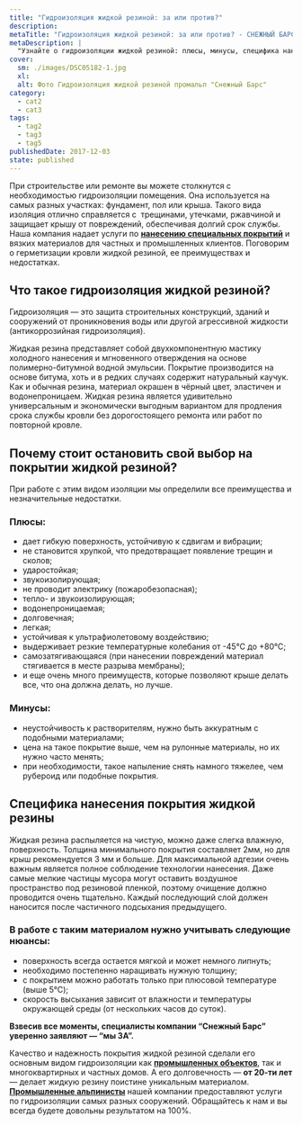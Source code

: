 ```yaml
---
title: "Гидроизоляция жидкой резиной: за или против?"
description: 
metaTitle: "Гидроизоляция жидкой резиной: за или против? - СНЕЖНЫЙ БАРС"
metaDescription: |
  "Узнайте о гидроизоляции жидкой резиной: плюсы, минусы, специфика нанесения покрытия профессиональными промышленными альпинистами \"Снежный Барс\""
cover:
  sm: ./images/DSC05182-1.jpg
  xl: 
  alt: Фото Гидроизоляция жидкой резиной промальп "Снежный Барс"
category:
  - cat2
  - cat3
tags:
  - tag2
  - tag3
  - tag5
publishedDate: 2017-12-03
state: published    
---
```

При строительстве или ремонте вы можете столкнутся с необходимостью гидроизоляции помещения. Она используется на самых разных участках: фундамент, пол или крыша. Такого вида изоляция отлично справляется с  трещинами, утечками, ржавчиной и защищает крышу от повреждений, обеспечивая долгий срок службы. Наша компания надает услуги по **[нанесению специальных покрытий](/nanesenie-specialnyx-pokrytij)** и вязких материалов для частных и промышленных клиентов. Поговорим о герметизации кровли жидкой резиной, ее преимуществах и недостатках.  

## Что такое гидроизоляция жидкой резиной?

Гидроизоляция — это защита строительных конструкций, зданий и сооружений от проникновения воды или другой агрессивной жидкости (антикоррозийная гидроизоляция).

Жидкая резина представляет собой двухкомпонентную мастику холодного нанесения и мгновенного отверждения на основе полимерно-битумной водной эмульсии. Покрытие производится на основе битума, хоть и в редких случаях содержит натуральный каучук. Как и обычная резина, материал окрашен в чёрный цвет, эластичен и водонепроницаем. Жидкая резина является удивительно универсальным и экономически выгодным вариантом для продления срока службы кровли без дорогостоящего ремонта или работ по повторной кровле.  

## Почему стоит остановить свой выбор на покрытии жидкой резиной?

При работе с этим видом изоляции мы определили все преимущества и незначительные недостатки.

### Плюсы:

* дает гибкую поверхность, устойчивую к сдвигам и вибрации;
* не становится хрупкой, что предотвращает появление трещин и сколов;
* ударостойкая;
* звукоизолирующая;
* не проводит электрику (пожаробезопасная);
* тепло\- и звукоизолирующая;
* водонепроницаемая;
* долговечная;
* легкая;
* устойчивая к ультрафиолетовому воздействию;
* выдерживает резкие температурные колебания от -45℃ до +80℃;
* самозатягивающаяся (при нанесении повреждений материал стягивается в месте разрыва мембраны);
* и еще очень много преимуществ, которые позволяют крыше делать все, что она должна делать, но лучше.

### Минусы:

* неустойчивость к растворителям, нужно быть аккуратным с подобными материалами;
* цена на такое покрытие выше, чем на рулонные материалы, но их нужно часто менять;
* при необходимости, такое напыление снять намного тяжелее, чем рубероид или подобные покрытия.

## Специфика нанесения покрытия жидкой резины

Жидкая резина распыляется на чистую, можно даже слегка влажную, поверхность. Толщина минимального покрытия составляет 2мм, но для крыш рекомендуется 3 мм и больше. Для максимальной адгезии очень важным является полное соблюдение технологии нанесения. Даже самые мелкие частицы мусора могут оставить воздушное пространство под резиновой пленкой, поэтому очищение должно проводится очень тщательно. Каждый последующий слой должен наносится после частичного подсыхания предыдущего.

### В работе с таким материалом нужно учитывать следующие нюансы:

* поверхность всегда остается мягкой и может немного липнуть;
* необходимо постепенно наращивать нужную толщину;
* с покрытием можно работать только при плюсовой температуре (выше 5℃);
* скорость высыхания зависит от влажности и температуры окружающей среды (от нескольких часов до суток).

**Взвесив все моменты, специалисты компании “Снежный Барс” уверенно заявляют — “мы ЗА”.**

Качество и надежность покрытия жидкой резиной сделали его основным видом гидроизоляции как [**промышленных объектов**](/dlya-predpriyatij), так и многоквартирных и частных домов. А его долговечность — **от 20-ти лет** — делает жидкую резину поистине уникальным материалом. [**Промышленные альпинисты**](/) нашей компании предоставляют услуги по гидроизоляции самых разных сооружений. Обращайтесь к нам и вы всегда будете довольны результатом на 100%.
